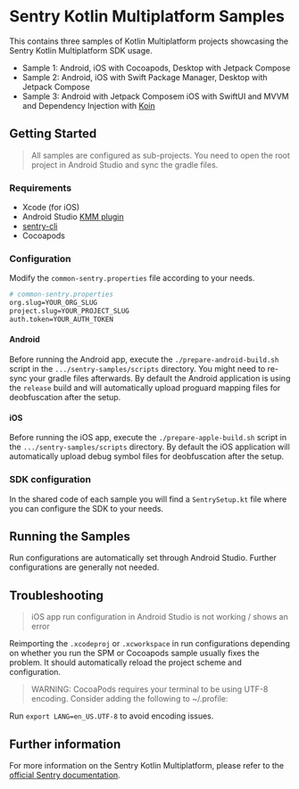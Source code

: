 
# Sentry Kotlin Multiplatform Samples

This contains three samples of Kotlin Multiplatform projects showcasing the Sentry Kotlin Multiplatform SDK usage.
- Sample 1: Android, iOS with Cocoapods, Desktop with Jetpack Compose
- Sample 2: Android, iOS with Swift Package Manager, Desktop with Jetpack Compose
- Sample 3: Android with Jetpack Composem iOS with SwiftUI and MVVM and Dependency Injection with [Koin](https://insert-koin.io/)

## Getting Started
> All samples are configured as sub-projects. You need to open the root project in Android Studio and sync the gradle files.

### Requirements
- Xcode (for iOS)
- Android Studio [KMM plugin](https://plugins.jetbrains.com/plugin/14936-kotlin-multiplatform-mobile)
- [sentry-cli](https://docs.sentry.io/product/cli/installation/)
- Cocoapods

### Configuration
Modify the `common-sentry.properties` file according to your needs.

```bash
# common-sentry.properties
org.slug=YOUR_ORG_SLUG  
project.slug=YOUR_PROJECT_SLUG  
auth.token=YOUR_AUTH_TOKEN
```
#### Android
Before running the Android app, execute the `./prepare-android-build.sh` script in the `.../sentry-samples/scripts` directory.
You might need to re-sync your gradle files afterwards.
By default the Android application is using the `release` build and will automatically upload proguard mapping files for deobfuscation after the setup.

#### iOS
Before running the iOS app, execute the `./prepare-apple-build.sh` script in the `.../sentry-samples/scripts` directory.
By default the iOS application will automatically upload debug symbol files for deobfuscation after the setup.

### SDK configuration
In the shared code of each sample you will find a `SentrySetup.kt` file where you can configure the SDK to your needs.

## Running the Samples
Run configurations are automatically set through Android Studio. Further configurations are generally not needed.

## Troubleshooting
> iOS app run configuration in Android Studio is not working / shows an error

Reimporting the `.xcodeproj` or `.xcworkspace` in run configurations depending on whether you run the SPM or Cocoapods sample usually fixes the problem. 
It should automatically reload the project scheme and configuration.

> WARNING: CocoaPods requires your terminal to be using UTF-8 encoding. Consider adding the following to ~/.profile:

Run `export LANG=en_US.UTF-8` to avoid encoding issues.

## Further information
For more information on the Sentry Kotlin Multiplatform, please refer to the [official Sentry documentation](https://docs.sentry.io/platforms/kotlin-multiplatform/).
